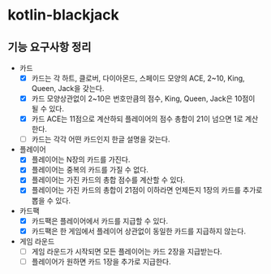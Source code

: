 # kotlin-blackjack

## 기능 요구사항 정리

- 카드
  - [x] 카드는 각 하트, 클로버, 다이아몬드, 스페이드 모양의 ACE, 2~10, King, Queen, Jack을 갖는다.
  - [x] 카드 모양상관없이 2~10은 번호만큼의 점수, King, Queen, Jack은 10점이 될 수 있다.
  - [x] 카드 ACE는 11점으로 계산하되 플레이어의 점수 총합이 21이 넘으면 1로 계산한다.
  - [ ] 카드는 각각 어떤 카드인지 한글 설명을 갖는다.
- 플레이어
  - [x] 플레이어는 N장의 카드를 가진다.
  - [x] 플레이어는 중복의 카드를 가질 수 없다.
  - [x] 플레이어는 가진 카드의 총합 점수를 계산할 수 있다.
  - [x] 플레이어는 가진 카드의 총합이 21점이 이하라면 언제든지 1장의 카드를 추가로 뽑을 수 있다.
- 카드팩
  - [x] 카드팩은 플레이어에서 카드를 지급할 수 있다.
  - [x] 카드팩은 한 게임에서 플레이어 상관없이 동일한 카드를 지급하지 않는다.
- 게임 라운드
  - [ ] 게임 라운드가 시작되면 모든 플레이어는 카드 2장을 지급받는다.
  - [ ] 플레이어가 원하면 카드 1장을 추가로 지급한다.
